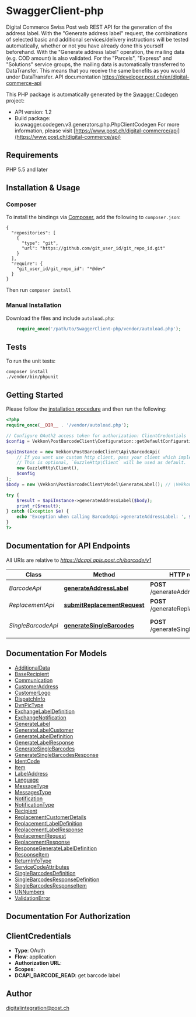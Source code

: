 # SwaggerClient-php
Digital Commerce Swiss Post web REST API for the generation of the address label. With the \"Generate address label\" request, the combinations of selected basic and additional services/delivery instructions will be tested automatically, whether or not you have already done this yourself beforehand. With the \"Generate address label\" operation, the mailing data (e.g. COD amount) is also validated. For the \"Parcels\", \"Express\" and \"Solutions\" service groups, the mailing data is automatically transferred to DataTransfer. This means that you receive the same benefits as you would under DataTransfer. API documentation https://developer.post.ch/en/digital-commerce-api

This PHP package is automatically generated by the [Swagger Codegen](https://github.com/swagger-api/swagger-codegen) project:

- API version: 1.2
- Build package: io.swagger.codegen.v3.generators.php.PhpClientCodegen
For more information, please visit [https://www.post.ch/digital-commerce/api](https://www.post.ch/digital-commerce/api)

## Requirements

PHP 5.5 and later

## Installation & Usage
### Composer

To install the bindings via [Composer](http://getcomposer.org/), add the following to `composer.json`:

```
{
  "repositories": [
    {
      "type": "git",
      "url": "https://github.com/git_user_id/git_repo_id.git"
    }
  ],
  "require": {
    "git_user_id/git_repo_id": "*@dev"
  }
}
```

Then run `composer install`

### Manual Installation

Download the files and include `autoload.php`:

```php
    require_once('/path/to/SwaggerClient-php/vendor/autoload.php');
```

## Tests

To run the unit tests:

```
composer install
./vendor/bin/phpunit
```

## Getting Started

Please follow the [installation procedure](#installation--usage) and then run the following:

```php
<?php
require_once(__DIR__ . '/vendor/autoload.php');

// Configure OAuth2 access token for authorization: ClientCredentials
$config = Vekkon\PostBarcodeClient\Configuration::getDefaultConfiguration()->setAccessToken('YOUR_ACCESS_TOKEN');

$apiInstance = new Vekkon\PostBarcodeClient\Api\BarcodeApi(
    // If you want use custom http client, pass your client which implements `GuzzleHttp\ClientInterface`.
    // This is optional, `GuzzleHttp\Client` will be used as default.
    new GuzzleHttp\Client(),
    $config
);
$body = new \Vekkon\PostBarcodeClient\Model\GenerateLabel(); // \Vekkon\PostBarcodeClient\Model\GenerateLabel | 

try {
    $result = $apiInstance->generateAddressLabel($body);
    print_r($result);
} catch (Exception $e) {
    echo 'Exception when calling BarcodeApi->generateAddressLabel: ', $e->getMessage(), PHP_EOL;
}
?>
```

## Documentation for API Endpoints

All URIs are relative to *https://dcapi.apis.post.ch/barcode/v1*

Class | Method | HTTP request | Description
------------ | ------------- | ------------- | -------------
*BarcodeApi* | [**generateAddressLabel**](docs/Api/BarcodeApi.md#generateaddresslabel) | **POST** /generateAddressLabel | Generate Label
*ReplacementApi* | [**submitReplacementRequest**](docs/Api/ReplacementApi.md#submitreplacementrequest) | **POST** /generateReplacementLabel | 
*SingleBarcodeApi* | [**generateSingleBarcodes**](docs/Api/SingleBarcodeApi.md#generatesinglebarcodes) | **POST** /generateSingleBarcodes | Generate Single Barcode

## Documentation For Models

 - [AdditionalData](docs/Model/AdditionalData.md)
 - [BaseRecipient](docs/Model/BaseRecipient.md)
 - [Communication](docs/Model/Communication.md)
 - [CustomerAddress](docs/Model/CustomerAddress.md)
 - [CustomerLogo](docs/Model/CustomerLogo.md)
 - [DispatchInfo](docs/Model/DispatchInfo.md)
 - [DynPicType](docs/Model/DynPicType.md)
 - [ExchangeLabelDefinition](docs/Model/ExchangeLabelDefinition.md)
 - [ExchangeNotification](docs/Model/ExchangeNotification.md)
 - [GenerateLabel](docs/Model/GenerateLabel.md)
 - [GenerateLabelCustomer](docs/Model/GenerateLabelCustomer.md)
 - [GenerateLabelDefinition](docs/Model/GenerateLabelDefinition.md)
 - [GenerateLabelResponse](docs/Model/GenerateLabelResponse.md)
 - [GenerateSingleBarcodes](docs/Model/GenerateSingleBarcodes.md)
 - [GenerateSingleBarcodesResponse](docs/Model/GenerateSingleBarcodesResponse.md)
 - [IdentCode](docs/Model/IdentCode.md)
 - [Item](docs/Model/Item.md)
 - [LabelAddress](docs/Model/LabelAddress.md)
 - [Language](docs/Model/Language.md)
 - [MessageType](docs/Model/MessageType.md)
 - [MessagesType](docs/Model/MessagesType.md)
 - [Notification](docs/Model/Notification.md)
 - [NotificationType](docs/Model/NotificationType.md)
 - [Recipient](docs/Model/Recipient.md)
 - [ReplacementCustomerDetails](docs/Model/ReplacementCustomerDetails.md)
 - [ReplacementLabelDefinition](docs/Model/ReplacementLabelDefinition.md)
 - [ReplacementLabelResponse](docs/Model/ReplacementLabelResponse.md)
 - [ReplacementRequest](docs/Model/ReplacementRequest.md)
 - [ReplacementResponse](docs/Model/ReplacementResponse.md)
 - [ResponseGenerateLabelDefinition](docs/Model/ResponseGenerateLabelDefinition.md)
 - [ResponseItem](docs/Model/ResponseItem.md)
 - [ReturnInfoType](docs/Model/ReturnInfoType.md)
 - [ServiceCodeAttributes](docs/Model/ServiceCodeAttributes.md)
 - [SingleBarcodesDefinition](docs/Model/SingleBarcodesDefinition.md)
 - [SingleBarcodesResponseDefinition](docs/Model/SingleBarcodesResponseDefinition.md)
 - [SingleBarcodesResponseItem](docs/Model/SingleBarcodesResponseItem.md)
 - [UNNumbers](docs/Model/UNNumbers.md)
 - [ValidationError](docs/Model/ValidationError.md)

## Documentation For Authorization


## ClientCredentials

- **Type**: OAuth
- **Flow**: application
- **Authorization URL**: 
- **Scopes**: 
 - **DCAPI_BARCODE_READ**: get barcode label


## Author

digitalintegration@post.ch

